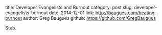 title: Developer Evangelists and Burnout
category: post
slug: developer-evangelists-burnout
date: 2014-12-01
link: http://baugues.com/beating-burnout
author: Greg Baugues
github: https://github.com/GregBaugues

Stub.

